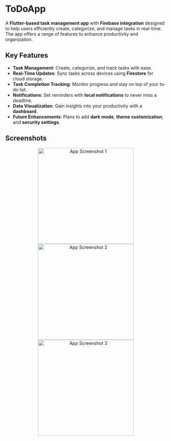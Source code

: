 # ToDoApp

A **Flutter-based task management app** with **Firebase integration** designed to help users efficiently create, categorize, and manage tasks in real-time. The app offers a range of features to enhance productivity and organization.

## Key Features
- **Task Management**: Create, categorize, and track tasks with ease.
- **Real-Time Updates**: Sync tasks across devices using **Firestore** for cloud storage.
- **Task Completion Tracking**: Monitor progress and stay on top of your to-do list.
- **Notifications**: Set reminders with **local notifications** to never miss a deadline.
- **Data Visualization**: Gain insights into your productivity with a **dashboard**.
- **Future Enhancements**: Plans to add **dark mode**, **theme customization**, and **security settings**.

## Screenshots
<div align="center">
  <img src="https://github.com/user-attachments/assets/6f5256ee-187a-47b3-812a-d9917bbdf05f" alt="App Screenshot 1" width="300" />
</div>

<div align="center">
  <img src="https://github.com/user-attachments/assets/02a2ab22-8f29-487e-a5e4-84a0fc9db583" alt="App Screenshot 2" width="300" />
</div>

<div align="center">
  <img src="https://github.com/user-attachments/assets/8ee57df5-eeb3-4afc-ac40-92c0777a4460" alt="App Screenshot 3" width="300" />
</div>
